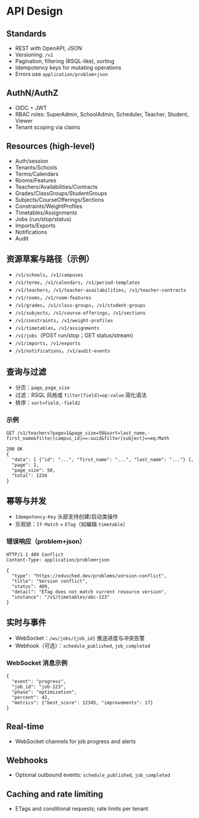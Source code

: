 # API Design

## Standards

- REST with OpenAPI; JSON
- Versioning: `/v1`
- Pagination, filtering (RSQL-like), sorting
- Idempotency keys for mutating operations
- Errors use `application/problem+json`

## AuthN/AuthZ

- OIDC + JWT
- RBAC roles: SuperAdmin, SchoolAdmin, Scheduler, Teacher, Student, Viewer
- Tenant scoping via claims

## Resources (high-level)

- Auth/session
- Tenants/Schools
- Terms/Calendars
- Rooms/Features
- Teachers/Availabilities/Contracts
- Grades/ClassGroups/StudentGroups
- Subjects/CourseOfferings/Sections
- Constraints/WeightProfiles
- Timetables/Assignments
- Jobs (run/stop/status)
- Imports/Exports
- Notifications
- Audit

## 资源草案与路径（示例）

- `/v1/schools`，`/v1/campuses`
- `/v1/terms`，`/v1/calendars`，`/v1/period-templates`
- `/v1/teachers`，`/v1/teacher-availabilities`，`/v1/teacher-contracts`
- `/v1/rooms`，`/v1/room-features`
- `/v1/grades`，`/v1/class-groups`，`/v1/student-groups`
- `/v1/subjects`，`/v1/course-offerings`，`/v1/sections`
- `/v1/constraints`，`/v1/weight-profiles`
- `/v1/timetables`，`/v1/assignments`
- `/v1/jobs`（POST run/stop；GET status/stream）
- `/v1/imports`，`/v1/exports`
- `/v1/notifications`，`/v1/audit-events`

## 查询与过滤

- 分页：`page`, `page_size`
- 过滤：RSQL 风格或 `filter[field]=op:value` 简化语法
- 排序：`sort=field,-field2`

### 示例

```
GET /v1/teachers?page=1&page_size=50&sort=last_name,-first_name&filter[campus_id]==:uuid&filter[subject]==eq:Math

200 OK
{
  "data": [ {"id": "...", "first_name": "...", "last_name": "..."} ],
  "page": 1,
  "page_size": 50,
  "total": 1234
}
```

## 幂等与并发

- `Idempotency-Key` 头部支持创建/启动类操作
- 乐观锁：`If-Match` + `ETag`（如编辑 `timetable`）

### 错误响应（problem+json）

```
HTTP/1.1 409 Conflict
Content-Type: application/problem+json

{
  "type": "https://edusched.dev/problems/version-conflict",
  "title": "Version conflict",
  "status": 409,
  "detail": "ETag does not match current resource version",
  "instance": "/v1/timetables/abc-123"
}
```

## 实时与事件

- WebSocket：`/ws/jobs/{job_id}` 推送进度与冲突告警
- Webhook（可选）：`schedule_published`, `job_completed`

### WebSocket 消息示例

```
{
  "event": "progress",
  "job_id": "job-123",
  "phase": "optimization",
  "percent": 42,
  "metrics": {"best_score": 12345, "improvements": 17}
}
```

## Real-time

- WebSocket channels for job progress and alerts

## Webhooks

- Optional outbound events: `schedule_published`, `job_completed`

## Caching and rate limiting

- ETags and conditional requests; rate limits per tenant
